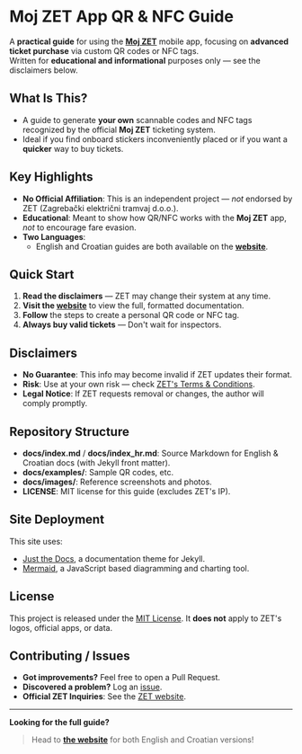 # **Moj ZET** App QR & NFC Guide

A **practical guide** for using the [**Moj ZET**](https://www.zet.hr/cijene-prodaja-i-placanje/aplikacija-mojzet/8098) mobile app, focusing on **advanced ticket purchase** via custom QR codes or NFC tags.  
Written for **educational and informational** purposes only — see the disclaimers below.

## What Is This?

- A guide to generate **your own** scannable codes and NFC tags recognized by the official **Moj ZET** ticketing system.
- Ideal if you find onboard stickers inconveniently placed or if you want a **quicker** way to buy tickets.

## Key Highlights

- **No Official Affiliation**: This is an independent project — _not_ endorsed by ZET (Zagrebački električni tramvaj d.o.o.).
- **Educational**: Meant to show how QR/NFC works with the **Moj ZET** app, _not_ to encourage fare evasion.
- **Two Languages**:  
  - English and Croatian guides are both available on the **[website](https://szch.me/moj-zet-app-guide)**.

## Quick Start

1. **Read the disclaimers** — ZET may change their system at any time.
2. **Visit the [website](https://szch.me/moj-zet-app-guide)** to view the full, formatted documentation.
3. **Follow** the steps to create a personal QR code or NFC tag.
4. **Always buy valid tickets** — Don't wait for inspectors.

## Disclaimers

- **No Guarantee**: This info may become invalid if ZET updates their format.
- **Risk**: Use at your own risk — check [ZET's Terms & Conditions](https://moj.zet.hr/Account/About).
- **Legal Notice**: If ZET requests removal or changes, the author will comply promptly.

## Repository Structure

- **docs/index.md** / **docs/index_hr.md**: Source Markdown for English & Croatian docs (with Jekyll front matter).
- **docs/examples/**: Sample QR codes, etc.
- **docs/images/**: Reference screenshots and photos.
- **LICENSE**: MIT license for this guide (excludes ZET's IP).

## Site Deployment

This site uses:

- [Just the Docs](https://just-the-docs.com/), a documentation theme for Jekyll.
- [Mermaid](https://mermaid.js.org/), a JavaScript based diagramming and charting tool.

## License

This project is released under the [MIT License](LICENSE).
It **does not** apply to ZET's logos, official apps, or data.

## Contributing / Issues

- **Got improvements?** Feel free to open a Pull Request.
- **Discovered a problem?** Log an [issue](https://github.com/fscek/moj-zet-app-guide/issues).
- **Official ZET Inquiries**: See the [ZET website](https://www.zet.hr/).

---

**Looking for the full guide?**
> Head to [**the website**](https://szch.me/moj-zet-app-guide) for both English and Croatian versions!
